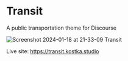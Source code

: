 # Transit

A public transportation theme for Discourse

![Screenshot 2024-01-18 at 21-33-09 Transit](https://github.com/nolosb/discourse-theme-transit/assets/26887899/00be36ad-2538-4ca3-8bc5-9b20e08045d1)


Live site: https://transit.kostka.studio

